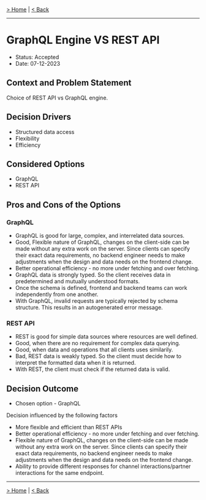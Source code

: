 
[> Home](../README.md)
| [< Back](../3.solution_architecture/README.md#architecture-decision-records-adrs)

---

# GraphQL Engine VS REST API

* Status: Accepted
* Date:  07-12-2023

## Context and Problem Statement

Choice of REST API vs GraphQL engine.

## Decision Drivers

* Structured data access
* Flexibility
* Efficiency

## Considered Options

* GraphQL
* REST API

## Pros and Cons of the Options

### GraphQL

* GraphQL is good for large, complex, and interrelated data sources.
* Good, Flexible nature of GraphQL, changes on the client-side can be made without any extra work on the server. Since clients can specify their exact data requirements, no backend engineer needs to make adjustments when the design and data needs on the frontend change.
* Better operational efficiency - no more under fetching and over fetching.
* GraphQL data is strongly typed. So the client receives data in predetermined and mutually understood formats.
* Once the schema is defined, frontend and backend teams can work independently from one another.
* With GraphQL, invalid requests are typically rejected by schema structure. This results in an autogenerated error message.

### REST API

* REST is good for simple data sources where resources are well defined. 
* Good, when there are no requirement for complex data querying.
* Good, when data and operations that all clients uses similarily.
* Bad, REST data is weakly typed. So the client must decide how to interpret the formatted data when it is returned.
* With REST, the client must check if the returned data is valid.

## Decision Outcome

* Chosen option - GraphQL

Decision influenced by the following factors
* More flexible and efficient than REST APIs
* Better operational efficiency - no more under fetching and over fetching.
* Flexible nature of GraphQL,  changes on the client-side can be made without any extra work on the server. Since clients can specify their exact data requirements, no backend engineer needs to make adjustments when the design and data needs on the frontend change.
* Ability to provide different responses for channel interactions/partner interactions for the same endpoint.

---

[> Home](../README.md)
| [< Back](../3.solution_architecture/README.md#architecture-decision-records-adrs)
